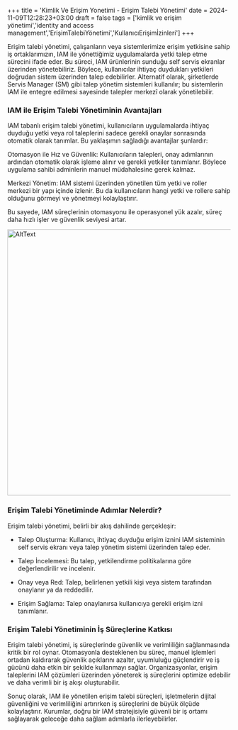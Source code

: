 +++
title = 'Kimlik Ve Erişim Yonetimi - Erişim Talebi Yönetimi'
date = 2024-11-09T12:28:23+03:00
draft = false
tags = ['kimlik ve erişim yönetimi','identity and access management','ErişimTalebiYönetimi','KullanıcıErişimİzinleri']
+++

Erişim talebi yönetimi, çalışanların veya sistemlerimize erişim yetkisine sahip iş ortaklarımızın, IAM ile yönettiğimiz uygulamalarda yetki talep etme sürecini ifade eder. Bu süreci, IAM ürünlerinin sunduğu self servis ekranlar üzerinden yönetebiliriz. Böylece, kullanıcılar ihtiyaç duydukları yetkileri doğrudan sistem üzerinden talep edebilirler. Alternatif olarak, şirketlerde Servis Manager (SM) gibi talep yönetim sistemleri kullanılır; bu sistemlerin IAM ile entegre edilmesi sayesinde talepler merkezî olarak yönetilebilir.

### IAM ile Erişim Talebi Yönetiminin Avantajları

IAM tabanlı erişim talebi yönetimi, kullanıcıların uygulamalarda ihtiyaç duyduğu yetki veya rol taleplerini sadece gerekli onaylar sonrasında otomatik olarak tanımlar. Bu yaklaşımın sağladığı avantajlar şunlardır:

Otomasyon ile Hız ve Güvenlik: Kullanıcıların talepleri, onay adımlarının ardından otomatik olarak işleme alınır ve gerekli yetkiler tanımlanır. Böylece uygulama sahibi adminlerin manuel müdahalesine gerek kalmaz.

Merkezi Yönetim: IAM sistemi üzerinden yönetilen tüm yetki ve roller merkezi bir yapı içinde izlenir. Bu da kullanıcıların hangi yetki ve rollere sahip olduğunu görmeyi ve yönetmeyi kolaylaştırır.

Bu sayede, IAM süreçlerinin otomasyonu ile operasyonel yük azalır, süreç daha hızlı işler ve güvenlik seviyesi artar.

<img src="/images/kimlik-ve-erisim-yonetimi-erisim-talebi/servisyonetimi.png" alt="AltText" style="width:600px;" >

### Erişim Talebi Yönetiminde Adımlar Nelerdir?

Erişim talebi yönetimi, belirli bir akış dahilinde gerçekleşir:

- Talep Oluşturma: Kullanıcı, ihtiyaç duyduğu erişim iznini IAM sisteminin self servis ekranı veya talep yönetim sistemi üzerinden talep eder.

- Talep İncelemesi: Bu talep, yetkilendirme politikalarına göre değerlendirilir ve incelenir.

- Onay veya Red: Talep, belirlenen yetkili kişi veya sistem tarafından onaylanır ya da reddedilir.

- Erişim Sağlama: Talep onaylanırsa kullanıcıya gerekli erişim izni tanımlanır.

### Erişim Talebi Yönetiminin İş Süreçlerine Katkısı

Erişim talebi yönetimi, iş süreçlerinde güvenlik ve verimliliğin sağlanmasında kritik bir rol oynar. Otomasyonla desteklenen bu süreç, manuel işlemleri ortadan kaldırarak güvenlik açıklarını azaltır, uyumluluğu güçlendirir ve iş gücünü daha etkin bir şekilde kullanmayı sağlar. Organizasyonlar, erişim taleplerini IAM çözümleri üzerinden yöneterek iş süreçlerini optimize edebilir ve daha verimli bir iş akışı oluşturabilir.

Sonuç olarak, IAM ile yönetilen erişim talebi süreçleri, işletmelerin dijital güvenliğini ve verimliliğini artırırken iş süreçlerini de büyük ölçüde kolaylaştırır. Kurumlar, doğru bir IAM stratejisiyle güvenli bir iş ortamı sağlayarak geleceğe daha sağlam adımlarla ilerleyebilirler.